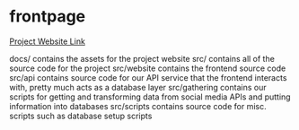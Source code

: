 # frontpage

[Project Website Link](https://mbindewald.github.io/frontpage/)

docs/ contains the assets for the project website
src/ contains all of the source code for the project
src/website contains the frontend source code
src/api contains source code for our API service that the frontend interacts with, pretty much acts as a database layer
src/gathering contains our scripts for getting and transforming data from social media APIs and putting information into databases 
src/scripts contains source code for misc. scripts such as database setup scripts
